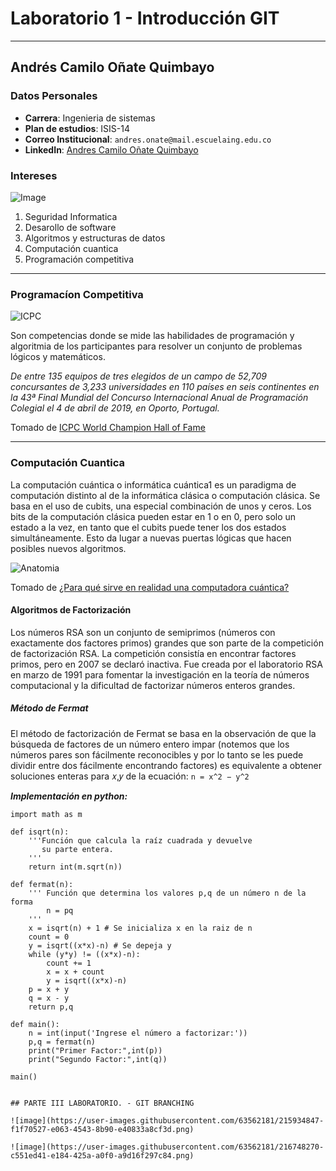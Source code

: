 # Laboratorio 1 - Introducción GIT
---
## Andrés Camilo Oñate Quimbayo

### Datos Personales
 - **Carrera**: Ingenieria de sistemas
 - **Plan de estudios**: ISIS-14
 - **Correo Institucional**: `andres.onate@mail.escuelaing.edu.co`
 - **LinkedIn**: [Andres Camilo Oñate Quimbayo](https://co.linkedin.com/in/andr%C3%A9s-camilo-o%C3%B1ate-quimbayo-022332151/en?trk=people-guest_people_search-card)
 
### Intereses

![Image](https://definicion.de/wp-content/uploads/2009/03/ingenieria-de-sistemas.jpg)

  1. Seguridad Informatica 
  2. Desarollo de software
  3. Algoritmos y estructuras de datos
  4. Computación cuantica
  5. Programación competitiva
---
### Programacíon Competitiva

![ICPC](https://icpc.global/community/world-finals-champions/ICPCNews_2019_Storybox.jpg)

Son competencias donde se mide las habilidades de programación y algoritmia de los participantes para resolver un conjunto de problemas lógicos y matemáticos.

_De entre 135 equipos de tres elegidos de un campo de 52,709 concursantes de 3,233 universidades en 110 países en seis continentes en la 43ª Final Mundial del Concurso Internacional Anual de Programación Colegial el 4 de abril de 2019, en Oporto, Portugal._ 

Tomado de [ICPC World Champion Hall of Fame](https://icpc.global/community/world-finals-champions)

---
### Computación Cuantica

La computación cuántica o informática cuántica1​ es un paradigma de computación distinto al de la informática clásica o computación clásica. Se basa en el uso de cubits, una especial combinación de unos y ceros. Los bits de la computación clásica pueden estar en 1 o en 0, pero solo un estado a la vez, en tanto que el cubits puede tener los dos estados simultáneamente. Esto da lugar a nuevas puertas lógicas que hacen posibles nuevos algoritmos.

![Anatomia](https://user-images.githubusercontent.com/63562181/215297737-1b08a6a3-3fe3-4bd9-b586-264683dfaccf.PNG)

Tomado de [¿Para qué sirve en realidad una computadora cuántica?](https://www.dw.com/es/para-qu%C3%A9-sirve-en-realidad-una-computadora-cu%C3%A1ntica/a-50991735)

#### Algoritmos de Factorización

Los números RSA son un conjunto de semiprimos (números con exactamente dos factores primos) grandes que son parte de la competición de factorización RSA. La
competición consistía en encontrar factores primos, pero en 2007 se declaró inactiva. Fue creada por el laboratorio RSA en marzo de 1991 para fomentar la
investigación en la teoría de números computacional y la dificultad de factorizar números enteros grandes.

##### Método de Fermat

El método de factorización de Fermat se basa en la observación de que la búsqueda de factores de un número entero impar (notemos que los números pares son fácilmente reconocibles y por lo tanto se les puede dividir entre dos fácilmente encontrando factores) es equivalente a obtener soluciones enteras para 𝑥,𝑦 de la ecuación: `n = x^2 − y^2`

_**Implementación en python:**_
```
import math as m

def isqrt(n):
    '''Función que calcula la raíz cuadrada y devuelve
       su parte entera.
    '''
    return int(m.sqrt(n))

def fermat(n):
    ''' Función que determina los valores p,q de un número n de la forma
        n = pq
    '''
    x = isqrt(n) + 1 # Se inicializa x en la raiz de n
    count = 0
    y = isqrt((x*x)-n) # Se depeja y
    while (y*y) != ((x*x)-n):
        count += 1
        x = x + count
        y = isqrt((x*x)-n) 
    p = x + y
    q = x - y 
    return p,q
                
def main():             
    n = int(input('Ingrese el número a factorizar:'))
    p,q = fermat(n)
    print("Primer Factor:",int(p))
    print("Segundo Factor:",int(q))
    
main()


## PARTE III LABORATORIO. - GIT BRANCHING

![image](https://user-images.githubusercontent.com/63562181/215934847-f1f70527-e063-4543-8b90-e40833a8cf3d.png)

![image](https://user-images.githubusercontent.com/63562181/216748270-c551ed41-e184-425a-a0f0-a9d16f297c84.png)


